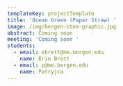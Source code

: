 ```yaml
---
templateKey: projectTemplate
title: 'Ocean Green (Paper Straw) '
image: /img/bergen-stem-graphic.jpg
abstract: Coming soon
meeting: 'Coming soon '
students:
  - email: ebrett@me.bergen.edu
    name: Erin Brett
  - email: p@me.bergen.edu
    name: Patryjca
---
```



